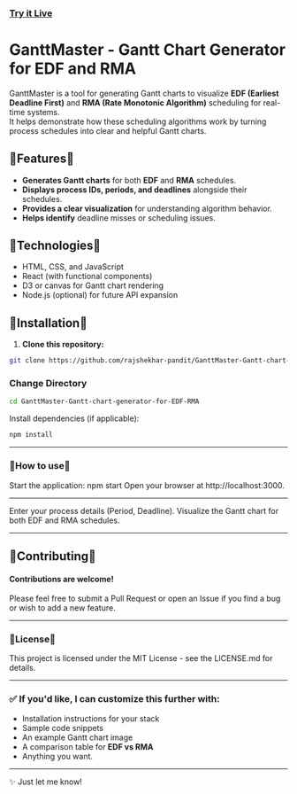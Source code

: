 ### [Try it Live](https://ganttcraft.netlify.app/)
# GanttMaster - Gantt Chart Generator for EDF and RMA

GanttMaster is a tool for generating Gantt charts to visualize **EDF (Earliest Deadline First)** and **RMA (Rate Monotonic Algorithm)** scheduling for real-time systems.  
It helps demonstrate how these scheduling algorithms work by turning process schedules into clear and helpful Gantt charts.

## 🔹Features🔹

- **Generates Gantt charts** for both **EDF** and **RMA** schedules.
- **Displays process IDs, periods, and deadlines** alongside their schedules.
- **Provides a clear visualization** for understanding algorithm behavior.
- **Helps identify** deadline misses or scheduling issues.

## 🔹Technologies🔹

- HTML, CSS, and JavaScript
- React (with functional components)
- D3 or canvas for Gantt chart rendering
- Node.js (optional) for future API expansion

## 🔹Installation🔹

1. **Clone this repository:**

  ```bash
git clone https://github.com/rajshekhar-pandit/GanttMaster-Gantt-chart-generator-for-EDF-RMA.git

```
### Change Directory
 ```bash
cd GanttMaster-Gantt-chart-generator-for-EDF-RMA
```
Install dependencies (if applicable):

```bash
npm install
```
---

### 🔹How to use🔹
Start the application:
npm start
Open your browser at http://localhost:3000.
 
 ---

Enter your process details (Period, Deadline).
Visualize the Gantt chart for both EDF and RMA schedules.

---

## 🔹Contributing🔹
#### Contributions are welcome!
Please feel free to submit a Pull Request or open an Issue if you find a bug or wish to add a new feature.

---

### 🔹License🔹
This project is licensed under the MIT License - see the LICENSE.md for details.

---

### ✅ If you'd like, I can customize this further with:  
- Installation instructions for your stack  
- Sample code snippets  
- An example Gantt chart image  
- A comparison table for **EDF vs RMA**  
- Anything you want.  
 
 --- 

✨ Just let me know!
